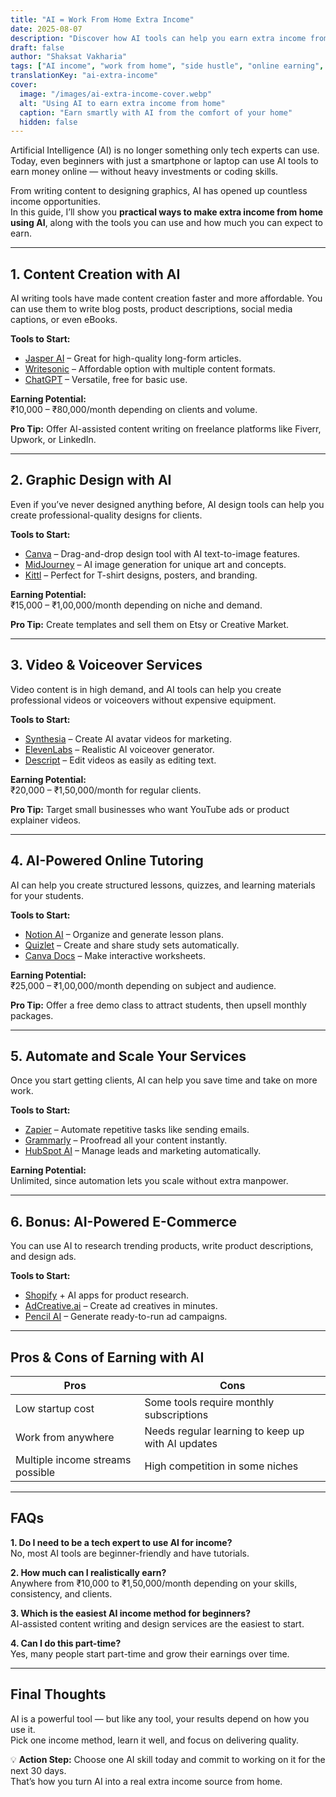 ```yaml
---
title: "AI = Work From Home Extra Income"
date: 2025-08-07
description: "Discover how AI tools can help you earn extra income from home — with step-by-step methods, real examples, and affiliate-friendly suggestions."
draft: false
author: "Shaksat Vakharia"
tags: ["AI income", "work from home", "side hustle", "online earning", "AI tools"]
translationKey: "ai-extra-income"
cover:
  image: "/images/ai-extra-income-cover.webp"
  alt: "Using AI to earn extra income from home"
  caption: "Earn smartly with AI from the comfort of your home"
  hidden: false
---
```


Artificial Intelligence (AI) is no longer something only tech experts can use.  
Today, even beginners with just a smartphone or laptop can use AI tools to earn money online — without heavy investments or coding skills.

From writing content to designing graphics, AI has opened up countless income opportunities.  
In this guide, I’ll show you **practical ways to make extra income from home using AI**, along with the tools you can use and how much you can expect to earn.

---

## **1. Content Creation with AI**
AI writing tools have made content creation faster and more affordable. You can use them to write blog posts, product descriptions, social media captions, or even eBooks.

**Tools to Start:**
- [Jasper AI](#) – Great for high-quality long-form articles.
- [Writesonic](#) – Affordable option with multiple content formats.
- [ChatGPT](#) – Versatile, free for basic use.

**Earning Potential:**  
₹10,000 – ₹80,000/month depending on clients and volume.

**Pro Tip:** Offer AI-assisted content writing on freelance platforms like Fiverr, Upwork, or LinkedIn.

---

## **2. Graphic Design with AI**
Even if you’ve never designed anything before, AI design tools can help you create professional-quality designs for clients.

**Tools to Start:**
- [Canva](#) – Drag-and-drop design tool with AI text-to-image features.
- [MidJourney](#) – AI image generation for unique art and concepts.
- [Kittl](#) – Perfect for T-shirt designs, posters, and branding.

**Earning Potential:**  
₹15,000 – ₹1,00,000/month depending on niche and demand.

**Pro Tip:** Create templates and sell them on Etsy or Creative Market.

---

## **3. Video & Voiceover Services**
Video content is in high demand, and AI tools can help you create professional videos or voiceovers without expensive equipment.

**Tools to Start:**
- [Synthesia](#) – Create AI avatar videos for marketing.
- [ElevenLabs](#) – Realistic AI voiceover generator.
- [Descript](#) – Edit videos as easily as editing text.

**Earning Potential:**  
₹20,000 – ₹1,50,000/month for regular clients.

**Pro Tip:** Target small businesses who want YouTube ads or product explainer videos.

---

## **4. AI-Powered Online Tutoring**
AI can help you create structured lessons, quizzes, and learning materials for your students.

**Tools to Start:**
- [Notion AI](#) – Organize and generate lesson plans.
- [Quizlet](#) – Create and share study sets automatically.
- [Canva Docs](#) – Make interactive worksheets.

**Earning Potential:**  
₹25,000 – ₹1,00,000/month depending on subject and audience.

**Pro Tip:** Offer a free demo class to attract students, then upsell monthly packages.

---

## **5. Automate and Scale Your Services**
Once you start getting clients, AI can help you save time and take on more work.

**Tools to Start:**
- [Zapier](#) – Automate repetitive tasks like sending emails.
- [Grammarly](#) – Proofread all your content instantly.
- [HubSpot AI](#) – Manage leads and marketing automatically.

**Earning Potential:**  
Unlimited, since automation lets you scale without extra manpower.

---

## **6. Bonus: AI-Powered E-Commerce**
You can use AI to research trending products, write product descriptions, and design ads.

**Tools to Start:**
- [Shopify](#) + AI apps for product research.
- [AdCreative.ai](#) – Create ad creatives in minutes.
- [Pencil AI](#) – Generate ready-to-run ad campaigns.

---

## **Pros & Cons of Earning with AI**

| Pros | Cons |
|------|------|
| Low startup cost | Some tools require monthly subscriptions |
| Work from anywhere | Needs regular learning to keep up with AI updates |
| Multiple income streams possible | High competition in some niches |

---

## **FAQs**
**1. Do I need to be a tech expert to use AI for income?**  
No, most AI tools are beginner-friendly and have tutorials.

**2. How much can I realistically earn?**  
Anywhere from ₹10,000 to ₹1,50,000/month depending on your skills, consistency, and clients.

**3. Which is the easiest AI income method for beginners?**  
AI-assisted content writing and design services are the easiest to start.

**4. Can I do this part-time?**  
Yes, many people start part-time and grow their earnings over time.

---

## **Final Thoughts**
AI is a powerful tool — but like any tool, your results depend on how you use it.  
Pick one income method, learn it well, and focus on delivering quality.

💡 **Action Step:** Choose one AI skill today and commit to working on it for the next 30 days.  
That’s how you turn AI into a real extra income source from home.
